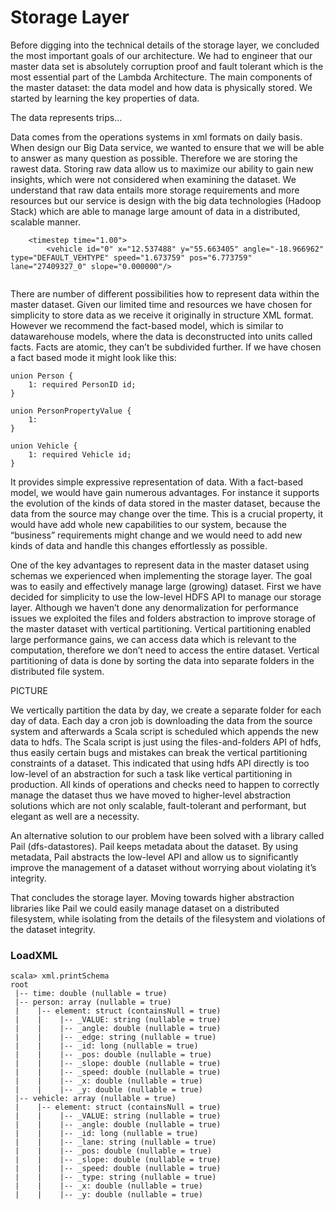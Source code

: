 # Storage Layer

Before digging into the technical details of the storage layer, we concluded the most important goals of our architecture. We had to engineer that our master data set is absolutely corruption proof and fault tolerant which is the most essential part of the Lambda Architecture. The main components of the master dataset: the data model and how data is physically stored. We started by learning the key properties of data.

The data represents trips…

Data comes from the operations systems in xml formats on daily basis. When design our Big Data service, we wanted to ensure that we will be able to answer as many question as possible. Therefore we are storing the rawest data. Storing raw data allow us to maximize our ability to gain new insights, which were not considered when  examining the dataset. We understand that raw data entails more storage requirements and more resources but our service is design with the big data technologies (Hadoop Stack) which are able to manage large amount of data in a distributed, scalable manner.

```
    <timestep time="1.00">
        <vehicle id="0" x="12.537488" y="55.663405" angle="-18.966962" type="DEFAULT_VEHTYPE" speed="1.673759" pos="6.773759" lane="27409327_0" slope="0.000000"/>
 
```

There are number of different possibilities how to represent data within the master dataset. Given our limited time and resources we have chosen for simplicity to store data as we receive it originally in structure XML format. However we recommend the fact-based model, which is similar to datawarehouse models, where the data is deconstructed into units called facts. Facts are atomic, they can’t be subdivided further. If we have chosen a fact based mode it might look like this:


```
union Person {
    1: required PersonID id;
}

union PersonPropertyValue {
    1: 
}

union Vehicle {
    1: required Vehicle id;
}

```

It provides simple expressive representation of data. With a fact-based model, we would have gain numerous advantages. For instance it supports the evolution of the kinds of data stored in the master dataset, because the data from the source may change over the time. This is a crucial property, it would have add whole new capabilities to our system, because the “business” requirements  might change and we would need to add new kinds of data and handle this changes effortlessly as possible.

One of the key advantages to represent data in the master dataset using schemas we experienced when implementing the storage layer. The goal was to easily and effectively manage large (growing) dataset. First we have decided for simplicity to use the low-level HDFS API to manage our storage layer. Although we haven’t done any denormalization for performance issues we exploited the files and folders abstraction to improve storage of the master dataset with vertical partitioning. Vertical partitioning enabled large performance gains, we can access data which is relevant to the computation, therefore we don’t need to access the entire dataset. Vertical partitioning of data is done by sorting the data into separate folders in the distributed file system.

PICTURE

We vertically partition the data by day, we create a separate folder for each day of data. Each day a cron job is downloading the data from the source system and afterwards a Scala script is scheduled which appends the new data to hdfs. The Scala script is just using the files-and-folders API of hdfs, thus easily certain bugs and mistakes can break the vertical partitioning constraints of a dataset. This indicated that using hdfs API directly is too low-level of an abstraction for such a task like vertical partitioning in production. All kinds of operations and checks need to happen to correctly manage the dataset thus we have moved to higher-level abstraction solutions which are not only scalable, fault-tolerant and performant, but elegant as well are a necessity.

An alternative solution to our problem have been solved with a library called Pail (dfs-datastores). Pail keeps metadata about the dataset. By using metadata, Pail abstracts the low-level API and allow us to significantly improve the management of a dataset without worrying about violating it’s integrity.

That concludes the storage layer. Moving towards higher abstraction libraries like Pail we could easily manage dataset on a distributed filesystem, while isolating from the details of the filesystem and violations of the dataset integrity.


### LoadXML

```
scala> xml.printSchema
root
 |-- time: double (nullable = true)
 |-- person: array (nullable = true)
 |    |-- element: struct (containsNull = true)
 |    |    |-- _VALUE: string (nullable = true)
 |    |    |-- _angle: double (nullable = true)
 |    |    |-- _edge: string (nullable = true)
 |    |    |-- _id: long (nullable = true)
 |    |    |-- _pos: double (nullable = true)
 |    |    |-- _slope: double (nullable = true)
 |    |    |-- _speed: double (nullable = true)
 |    |    |-- _x: double (nullable = true)
 |    |    |-- _y: double (nullable = true)
 |-- vehicle: array (nullable = true)
 |    |-- element: struct (containsNull = true)
 |    |    |-- _VALUE: string (nullable = true)
 |    |    |-- _angle: double (nullable = true)
 |    |    |-- _id: long (nullable = true)
 |    |    |-- _lane: string (nullable = true)
 |    |    |-- _pos: double (nullable = true)
 |    |    |-- _slope: double (nullable = true)
 |    |    |-- _speed: double (nullable = true)
 |    |    |-- _type: string (nullable = true)
 |    |    |-- _x: double (nullable = true)
 |    |    |-- _y: double (nullable = true)
 ```



